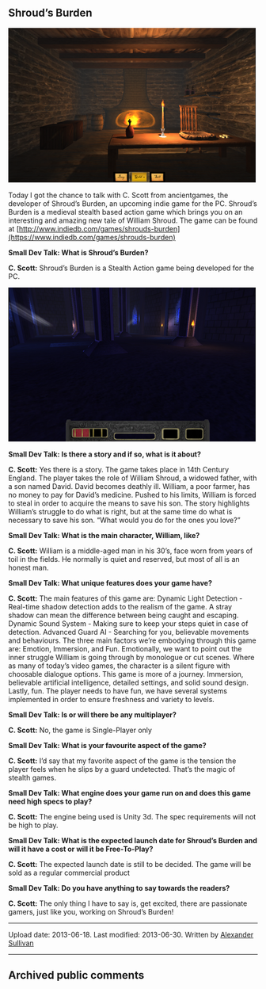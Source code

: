 ## Shroud’s Burden

![image](src\articleArchive\authorAlexanderSullivan\2013-06-18_ShroudsBurden\image1.png)

Today I got the chance to talk with C. Scott from ancientgames, the developer of Shroud’s Burden, an upcoming indie game for the PC. Shroud’s Burden is a medieval stealth based action game which brings you on an interesting and amazing new tale of William Shroud. The game can be found at [http://www.indiedb.com/games/shrouds-burden](https://www.indiedb.com/games/shrouds-burden)

**Small Dev Talk: What is Shroud’s Burden?**

**C. Scott:** Shroud’s Burden is a Stealth Action game being developed for the PC.

![image](src\articleArchive\authorAlexanderSullivan\2013-06-18_ShroudsBurden\image2.png)

**Small Dev Talk: Is there a story and if so, what is it about?**

**C. Scott:** Yes there is a story. The game takes place in 14th Century England. The player takes the role of William Shroud, a widowed father, with a son named David. David becomes deathly ill. William, a poor farmer, has no money to pay for David’s medicine. Pushed to his limits, William is forced to steal in order to acquire the means to save his son. The story highlights William’s struggle to do what is right, but at the same time do what is necessary to save his son. “What would you do for the ones you love?”

**Small Dev Talk: What is the main character, William, like?**

**C. Scott:** William is a middle-aged man in his 30’s, face worn from years of toil in the fields. He normally is quiet and reserved, but most of all is an honest man.

**Small Dev Talk: What unique features does your game have?**

**C. Scott:** The main features of this game are: Dynamic Light Detection - Real-time shadow detection adds to the realism of the game. A stray shadow can mean the difference between being caught and escaping. Dynamic Sound System - Making sure to keep your steps quiet in case of detection. Advanced Guard AI - Searching for you, believable movements and behaviours. The three main factors we’re embodying through this game are: Emotion, Immersion, and Fun. Emotionally, we want to point out the inner struggle William is going through by monologue or cut scenes. Where as many of today’s video games, the character is a silent figure with choosable dialogue options. This game is more of a journey. Immersion, believable artificial intelligence, detailed settings, and solid sound design. Lastly, fun. The player needs to have fun, we have several systems implemented in order to ensure freshness and variety to levels.

**Small Dev Talk: Is or will there be any multiplayer?**

**C. Scott:** No, the game is Single-Player only

**Small Dev Talk: What is your favourite aspect of the game?**

**C. Scott:** I’d say that my favorite aspect of the game is the tension the player feels when he slips by a guard undetected. That’s the magic of stealth games.

**Small Dev Talk: What engine does your game run on and does this game need high specs to play?**

**C. Scott:** The engine being used is Unity 3d. The spec requirements will not be high to play.

**Small Dev Talk: What is the expected launch date for Shroud’s Burden and will it have a cost or will it be Free-To-Play?**

**C. Scott:** The expected launch date is still to be decided. The game will be sold as a regular commercial product

**Small Dev Talk: Do you have anything to say towards the readers?**

**C. Scott:** The only thing I have to say is, get excited, there are passionate gamers, just like you, working on Shroud’s Burden!

---

Upload date: 2013-06-18. Last modified: 2013-06-30. Written by [Alexander Sullivan](https://twitter.com/AlexJSully)

---

## Archived public comments

